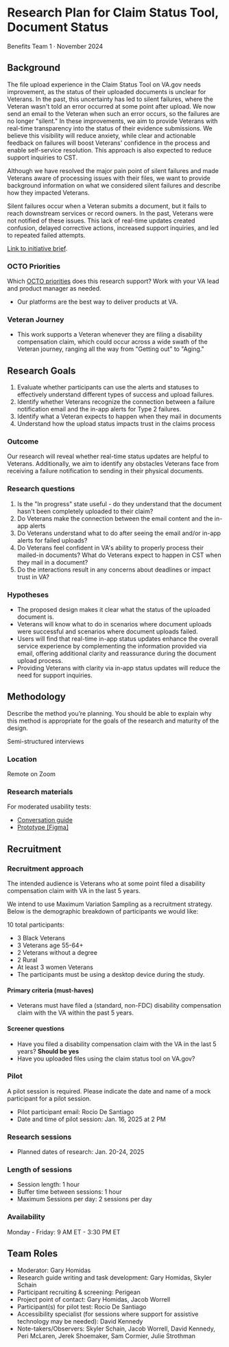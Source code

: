 # Research Plan for Claim Status Tool, Document Status

Benefits Team 1 · November 2024

## Background

The file upload experience in the Claim Status Tool on VA.gov needs improvement, as the status of their uploaded documents is unclear for Veterans. In the past, this uncertainty has led to silent failures, where the Veteran wasn't told an error occurred at some point after upload. We now send an email to the Veteran when such an error occurs, so the failures are no longer "silent." In these improvements, we aim to provide Veterans with real-time transparency into the status of their evidence submissions. We believe this visibility will reduce anxiety, while clear and actionable feedback on failures will boost Veterans' confidence in the process and enable self-service resolution. This approach is also expected to reduce support inquiries to CST.

Although we have resolved the major pain point of silent failures and made Veterans aware of processing issues with their files, we want to provide background information on what we considered silent failures and describe how they impacted Veterans.

Silent failures occur when a Veteran submits a document, but it fails to reach downstream services or record owners. In the past, Veterans were not notified of these issues. This lack of real-time updates created confusion, delayed corrective actions, increased support inquiries, and led to repeated failed attempts.

[Link to initiative brief](https://github.com/department-of-veterans-affairs/va.gov-team/blob/master/products/claim-appeal-status/CST%20Product/Document%20Status%20Initiative.md).

### OCTO Priorities 

Which [OCTO priorities](https://github.com/department-of-veterans-affairs/va.gov-team/blob/master/strategy/OCTO-DE%20Priorities%202024.md) does this research support? Work with your VA lead and product manager as needed.

* Our platforms are the best way to deliver products at VA.

### Veteran Journey
* This work supports a Veteran whenever they are filing a disability compensation claim, which could occur across a wide swath of the Veteran journey, ranging all the way from "Getting out" to "Aging."

## Research Goals

1. Evaluate whether participants can use the alerts and statuses to effectively understand different types of success and upload failures.
2. Identify whether Veterans recognize the connection between a failure notification email and the in-app alerts for Type 2 failures.
3. Identify what a Veteran expects to happen when they mail in documents
4. Understand how the upload status impacts trust in the claims process

### Outcome

Our research will reveal whether real-time status updates are helpful to Veterans. Additionally, we aim to identify any obstacles Veterans face from receiving a failure notification to sending in their physical documents.

### Research questions

1. Is the "In progress" state useful - do they understand that the document hasn't been completely uploaded to their claim?
2. Do Veterans make the connection between the email content and the in-app alerts
3. Do Veterans understand what to do after seeing the email and/or in-app alerts for failed uploads?
4. Do Veterans feel confident in VA's ability to properly process their mailed-in documents? What do Veterans expect to happen in CST when they mail in a document?
5. Do the interactions result in any concerns about deadlines or impact trust in VA?

### Hypotheses

* The proposed design makes it clear what the status of the uploaded document is.
* Veterans will know what to do in scenarios where document uploads were successful and scenarios where document uploads failed.
* Users will find that real-time in-app status updates enhance the overall service experience by complementing the information provided via email, offering additional clarity and reassurance during the document upload process.
* Providing Veterans with clarity via in-app status updates will reduce the need for support inquiries.

## Methodology	
Describe the method you’re planning. You should be able to explain why this method is appropriate for the goals of the research and maturity of the design. 

Semi-structured interviews

### Location
Remote on Zoom

### Research materials

For moderated usability tests: 
- [Conversation guide](https://github.com/department-of-veterans-affairs/va.gov-team/blob/master/products/claim-appeal-status/research/2024-11-Document-Status/converstation-guide.md)
- [Prototype [Figma]](https://www.figma.com/proto/m1Xt8XjVDjZIbliCYcCKpE/Document-status-(formerly-silent-failures)?node-id=2771-20256&t=4ob4NYp2CvadqwOG-1)
	
## Recruitment	

### Recruitment approach
The intended audience is Veterans who at some point filed a disability compensation claim with VA in the last 5 years.

We intend to use Maximum Variation Sampling as a recruitment strategy. Below is the demographic breakdown of participants we would like:

10 total participants:

* 3 Black Veterans
* 3 Veterans age 55-64+
* 2 Veterans without a degree
* 2 Rural
* At least 3 women Veterans
* The participants must be using a desktop device during the study.


#### Primary criteria (must-haves)
- Veterans must have filed a (standard, non-FDC) disability compensation claim with the VA within the past 5 years.

#### Screener questions
- Have you filed a disability compensation claim with the VA in the last 5 years? **Should be yes**
- Have you uploaded files using the claim status tool on VA.gov?

### Pilot
A pilot session is required. Please indicate the date and name of a mock participant for a pilot session. 
* Pilot participant email: Rocio De Santiago
* Date and time of pilot session: Jan. 16, 2025 at 2 PM

### Research sessions
* Planned dates of research: Jan. 20-24, 2025

### Length of sessions

* Session length: 1 hour
* Buffer time between sessions: 1 hour 
* Maximum Sessions per day: 2 sessions per day

### Availability

Monday - Friday: 9 AM ET - 3:30 PM ET
	
## Team Roles	

- Moderator: Gary Homidas
- Research guide writing and task development: Gary Homidas, Skyler Schain
- Participant recruiting & screening: Perigean
- Project point of contact: Gary Homidas, Jacob Worrell
- Participant(s) for pilot test: Rocio De Santiago
- Accessibility specialist (for sessions where support for assistive technology may be needed):	David Kennedy
- Note-takers/Observers: Skyler Schain, Jacob Worrell, David Kennedy, Peri McLaren, Jerek Shoemaker, Sam Cormier, Julie Strothman
